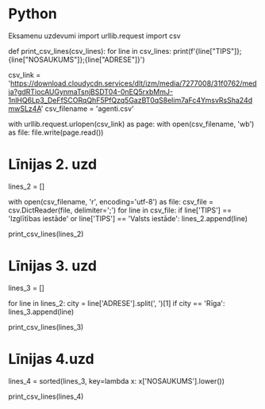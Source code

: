 # Python
Eksamenu uzdevumi
import urllib.request
import csv


def print_csv_lines(csv_lines):
    for line in csv_lines:
        print(f'{line["TIPS"]};{line["NOSAUKUMS"]};{line["ADRESE"]}')


csv_link = 'https://download.cloudycdn.services/dlt/izm/media/7277008/31f0762/media?gdRTiocAUGynmaTsnjBSDT04-0nEQ5rxbMmJ-1nlHQ6Lp3_DeFfSCORqQhF5PfQzq5GazBT0qS8elim7aFc4YmsvRsSha24dmwSLz4A'
csv_filename = 'agenti.csv'

with urllib.request.urlopen(csv_link) as page:
    with open(csv_filename, 'wb') as file:
        file.write(page.read())

# Līnijas 2. uzd
lines_2 = []

with open(csv_filename, 'r', encoding='utf-8') as file:
    csv_file = csv.DictReader(file, delimiter=';')
    for line in csv_file:
        if line['TIPS'] == 'Izglītības iestāde' or line['TIPS'] == 'Valsts iestāde':
            lines_2.append(line)

print_csv_lines(lines_2)

# Līnijas 3. uzd
lines_3 = []

for line in lines_2:
    city = line['ADRESE'].split(', ')[1]
    if city == 'Rīga':
        lines_3.append(line)

print_csv_lines(lines_3)

# Līnijas 4.uzd
lines_4 = sorted(lines_3, key=lambda x: x['NOSAUKUMS'].lower())

print_csv_lines(lines_4)
